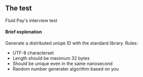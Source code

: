 ## The test

Fluid Pay's interview test

#### Brief explenation

Generate a distributed uniqie ID with the standard library.
Rules:

- UTF-8 characterset
- Length should be maximum 32 bytes
- Should be unique even in the same nanosecond
- Random number generater algorithm based on you 
